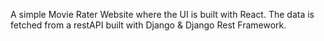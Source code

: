 A simple Movie Rater Website where the UI is built with React. The data is fetched from a restAPI built with Django & Django Rest Framework.
